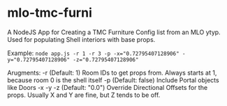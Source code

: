 # mlo-tmc-furni
A NodeJS App for Creating a TMC Furniture Config list from an MLO ytyp. Used for populating Shell interiors with base props.

Example: `node app.js -r 1 -r 3 -p -x="0.72795407128906" -y="0.72795407128906" -z="0.72795407128906"`

Arugments:
-r (Default: 1) Room IDs to get props from. Always starts at 1, because room 0 is the shell itself
-p (Default: false) Include Portal objects like Doors
-x -y -z (Default: "0.0") Override Directional Offsets for the props. Usually X and Y are fine, but Z tends to be off.
